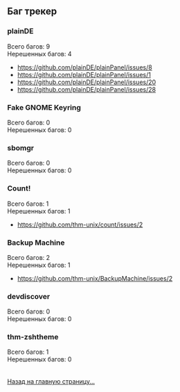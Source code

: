 ## Баг трекер
### plainDE
Всего багов: 9<br>
Нерешенных багов: 4<br>
<ul>
  <li><a href="https://github.com/plainDE/plainPanel/issues/8">https://github.com/plainDE/plainPanel/issues/8</a></li>
  <li><a href="https://github.com/plainDE/plainPanel/issues/1">https://github.com/plainDE/plainPanel/issues/1</a></li>
  <li><a href="https://github.com/plainDE/plainPanel/issues/20">https://github.com/plainDE/plainPanel/issues/20</a></li>
  <li><a href="https://github.com/plainDE/plainPanel/issues/28">https://github.com/plainDE/plainPanel/issues/28</a></li>
</ul>

### Fake GNOME Keyring
Всего багов: 0<br>
Нерешенных багов: 0

### sbomgr
Всего багов: 0<br>
Нерешенных багов: 0

### Count!
Всего багов: 1<br>
Нерешенных багов: 1
<ul>
  <li><a href="https://github.com/thm-unix/count/issues/2">https://github.com/thm-unix/count/issues/2</a></li>
</ul>

### Backup Machine
Всего багов: 2<br>
Нерешенных багов: 1
<ul>
  <li><a href="https://github.com/thm-unix/BackupMachine/issues/2">https://github.com/thm-unix/BackupMachine/issues/2</a></li>
</ul>

### devdiscover
Всего багов: 0<br>
Нерешенных багов: 0

### thm-zshtheme
Всего багов: 1<br>
Нерешенных багов: 0
<br><br><br>
<a href="../index">Назад на главную страницу...</a>
